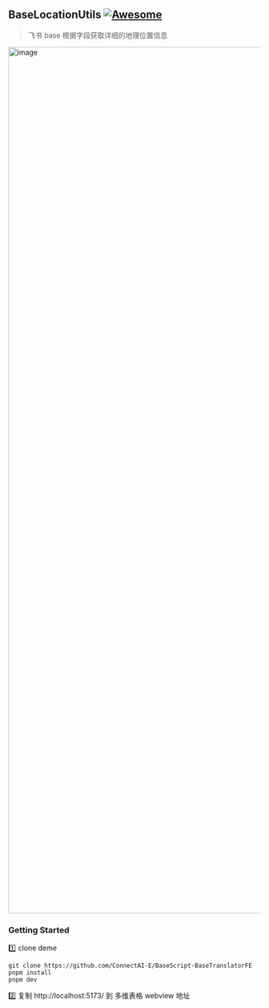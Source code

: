 
## BaseLocationUtils [![Awesome](https://cdn.rawgit.com/sindresorhus/awesome/d7305f38d29fed78fa85652e3a63e154dd8e8829/media/badge.svg)](https://github.com/connectai-e/awesome-basescript)

> 飞书 base 根据字段获取详细的地理位置信息

<img width="1726" alt="image" src="https://github.com/ConnectAI-E/BaseScript-BaseLocationUtils/assets/50035229/9b72039d-8c64-4ae1-b7cf-0680b24bd980">


### Getting Started

1️⃣ clone deme
```
git clone https://github.com/ConnectAI-E/BaseScript-BaseTranslatorFE
pnpm install
pnpm dev
```
2️⃣ 复制 http://localhost:5173/ 到 多维表格 webview 地址

